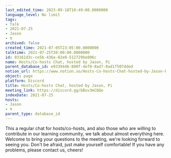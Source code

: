 ```yaml
---
last_edited_time: 2023-09-18T10:49:00.0000000
language_level: No limit
tags:
- Talk
- 2021-07-25
- Jason
- π
archived: false
created_time: 2021-07-05T23:05:00.0000000
talktime: 2021-07-25T20:00:00.0000000
id: 03161d3c-ce5b-436a-82e0-512729be806c
name: Hosts/Co-hosts Chat, hosted by Jason, Pi
parent_database_id: e9339446-880f-4ef0-8ad7-8ad1f507dded
notion_url: https://www.notion.so/Hosts-Co-hosts-Chat-hosted-by-Jason-Pi-03161d3cce5b436a82e0512729be806c
object: page
platform: Discord
title: Hosts/Co-hosts Chat, hosted by Jason, Pi
meeting_link: https://discord.gg/bBuv3mCQQe
indexDate: 2021-07-25
hosts:
- Jason
- π
parent_type: database_id
---
```







This a regular chat for hosts/co-hosts, and also those who are willing to contribute in our learning community, we talk about almost everything here. Welcome to bring your questions to the meeting, we're looking forward to seeing you. Don't be afraid, just make yourself comfortable!
If you have any problems, please contact us, cheers!




